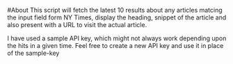 #About
This script will fetch the latest 10 results about any articles matcing the input field form NY Times, display the heading, snippet of the article and also present with a URL to visit the actual article.

I have used a sample API key, which might not always work depending upon the hits in a given time. Feel free to create a new API key and use it in place of the sample-key
